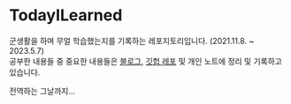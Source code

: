 # TodayILearned

군생활을 하며 무얼 학습했는지를 기록하는 레포지토리입니다. (2021.11.8. ~ 2023.5.7)  
공부한 내용들 중 중요한 내용들은 [블로그](https://gamesmith.tistory.com/), [깃헙 레포](https://github.com/hagukin/UEDoc) 및 개인 노트에 정리 및 기록하고 있습니다.

전역하는 그날까지...
